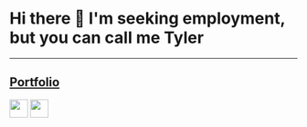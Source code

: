 # Hi there 👋 I'm seeking employment, but you can call me Tyler

___

## [Portfolio](https://tylersportfolio.netlify.app/)

<img height="32" width="32" src="https://cdn.jsdelivr.net/npm/simple-icons@v3/icons/LinkedIn.svg" />
<img height="32" width="32" src="https://unpkg.com/simple-icons@v3/icons/LinkedIn.svg" />

<!--
**tkmoney11/tkmoney11** is a ✨ _special_ ✨ repository because its `README.md` (this file) appears on your GitHub profile.

Here are some ideas to get you started:

- 🔭 I’m currently working on ...
- 🌱 I’m currently learning ...
- 👯 I’m looking to collaborate on ...
- 🤔 I’m looking for help with ...
- 💬 Ask me about ...
- 📫 How to reach me: ...
- 😄 Pronouns: ...
- ⚡ Fun fact: ...
-->
